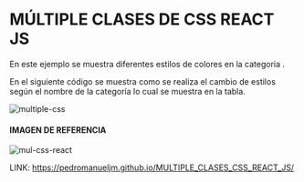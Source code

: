 # MÚLTIPLE CLASES DE CSS REACT JS 

En este ejemplo se muestra diferentes estilos de colores en la categoria .

En el siguiente código se muestra como se realiza el cambio de estilos según el nombre de la categoría lo cual se muestra en la tabla.

![multiple-css](https://user-images.githubusercontent.com/71619972/110568536-26376300-8121-11eb-951e-b7d95f10bfd0.PNG)

#### IMAGEN DE REFERENCIA

![mul-css-react](https://user-images.githubusercontent.com/71619972/110568531-246d9f80-8121-11eb-8be1-925f229e598b.PNG)

LINK: https://pedromanueljm.github.io/MULTIPLE_CLASES_CSS_REACT_JS/


